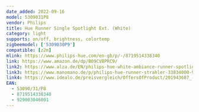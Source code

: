 ```yaml
---
date_added: 2022-09-16
model: 5309031P8
vendor: Philips
title: Hue Runner Single Spotlight Ext. (White)
category: light
supports: on/off, brightness, colortemp
zigbeemodel: ['5309030P9']
compatible: [z2m]
mlink: https://www.philips-hue.com/en-gb/p/-/8719514338340
link: https://www.amazon.de/dp/B09CVBPRC9/
link2: https://www.alza.de/EN/philips-hue-white-ambiance-runner-spotlight-extention-53090-31-p8-d4401269.htm
link3: https://www.manomano.de/p/philips-hue-runner-strahler-33834000-929003046001-single-connected-wei-41424714
link4: https://www.idealo.de/preisvergleich/OffersOfProduct/201943687_-hue-runner-single-spot-led-gu10-5w-erweiterung-weiss-929003046001-philips.html
EAN: 
  - 53090/31/P8
  - 8719514338340
  - 929003046001
---
```


